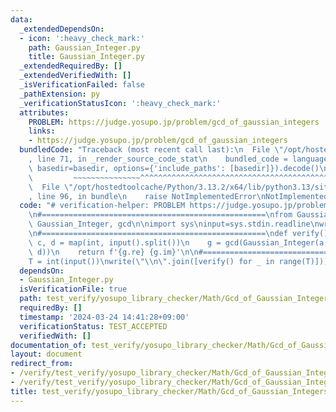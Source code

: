 ```yaml
---
data:
  _extendedDependsOn:
  - icon: ':heavy_check_mark:'
    path: Gaussian_Integer.py
    title: Gaussian_Integer.py
  _extendedRequiredBy: []
  _extendedVerifiedWith: []
  _isVerificationFailed: false
  _pathExtension: py
  _verificationStatusIcon: ':heavy_check_mark:'
  attributes:
    PROBLEM: https://judge.yosupo.jp/problem/gcd_of_gaussian_integers
    links:
    - https://judge.yosupo.jp/problem/gcd_of_gaussian_integers
  bundledCode: "Traceback (most recent call last):\n  File \"/opt/hostedtoolcache/Python/3.13.2/x64/lib/python3.13/site-packages/onlinejudge_verify/documentation/build.py\"\
    , line 71, in _render_source_code_stat\n    bundled_code = language.bundle(stat.path,\
    \ basedir=basedir, options={'include_paths': [basedir]}).decode()\n          \
    \         ~~~~~~~~~~~~~~~^^^^^^^^^^^^^^^^^^^^^^^^^^^^^^^^^^^^^^^^^^^^^^^^^^^^^^^^^^^^^^^^^^\n\
    \  File \"/opt/hostedtoolcache/Python/3.13.2/x64/lib/python3.13/site-packages/onlinejudge_verify/languages/python.py\"\
    , line 96, in bundle\n    raise NotImplementedError\nNotImplementedError\n"
  code: "# verification-helper: PROBLEM https://judge.yosupo.jp/problem/gcd_of_gaussian_integers\n\
    \n#==================================================\nfrom Gaussian_Integer import\
    \ Gaussian_Integer, gcd\n\nimport sys\ninput=sys.stdin.readline\nwrite=sys.stdout.write\n\
    \n#==================================================\ndef verify():\n    a, b,\
    \ c, d = map(int, input().split())\n    g = gcd(Gaussian_Integer(a, b), Gaussian_Integer(c,\
    \ d))\n    return f'{g.re} {g.im}'\n\n#==================================================\n\
    T = int(input())\nwrite(\"\\n\".join([verify() for _ in range(T)]))\n"
  dependsOn:
  - Gaussian_Integer.py
  isVerificationFile: true
  path: test_verify/yosupo_library_checker/Math/Gcd_of_Gaussian_Integers.test.py
  requiredBy: []
  timestamp: '2024-03-24 14:41:28+09:00'
  verificationStatus: TEST_ACCEPTED
  verifiedWith: []
documentation_of: test_verify/yosupo_library_checker/Math/Gcd_of_Gaussian_Integers.test.py
layout: document
redirect_from:
- /verify/test_verify/yosupo_library_checker/Math/Gcd_of_Gaussian_Integers.test.py
- /verify/test_verify/yosupo_library_checker/Math/Gcd_of_Gaussian_Integers.test.py.html
title: test_verify/yosupo_library_checker/Math/Gcd_of_Gaussian_Integers.test.py
---
```

